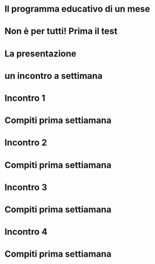 # Il programma educativo di un mese

# Non è per tutti! Prima il test

# La presentazione

# un incontro a settimana


# Incontro 1 
# Compiti prima settiamana

# Incontro 2 
# Compiti prima settiamana

# Incontro 3 
# Compiti prima settiamana

# Incontro 4 
# Compiti prima settiamana

<!--stackedit_data:
eyJoaXN0b3J5IjpbLTk4OTQwMDk4Niw5MjQ5NTcxNF19
-->